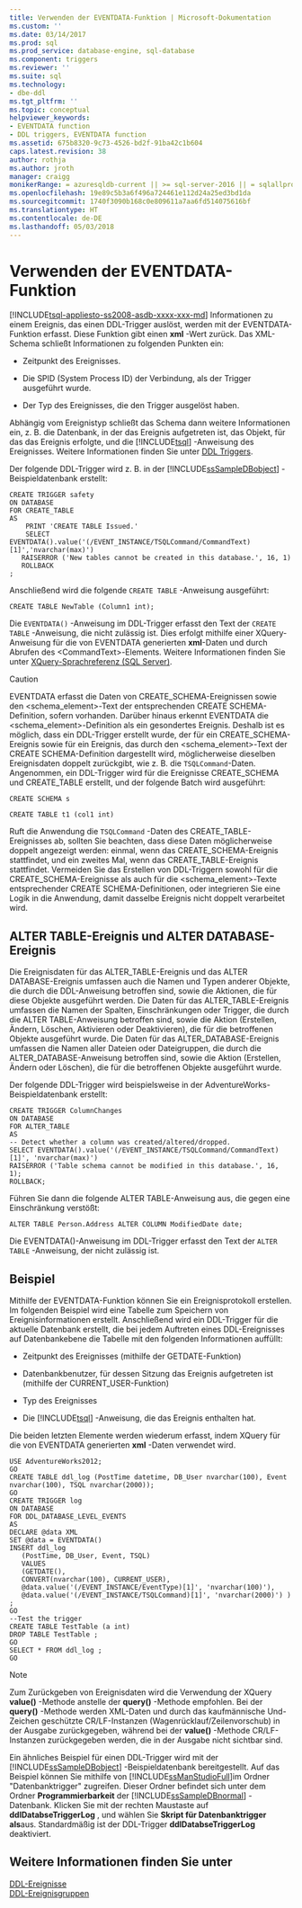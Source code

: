 ```yaml
---
title: Verwenden der EVENTDATA-Funktion | Microsoft-Dokumentation
ms.custom: ''
ms.date: 03/14/2017
ms.prod: sql
ms.prod_service: database-engine, sql-database
ms.component: triggers
ms.reviewer: ''
ms.suite: sql
ms.technology:
- dbe-ddl
ms.tgt_pltfrm: ''
ms.topic: conceptual
helpviewer_keywords:
- EVENTDATA function
- DDL triggers, EVENTDATA function
ms.assetid: 675b8320-9c73-4526-bd2f-91ba42c1b604
caps.latest.revision: 38
author: rothja
ms.author: jroth
manager: craigg
monikerRange: = azuresqldb-current || >= sql-server-2016 || = sqlallproducts-allversions
ms.openlocfilehash: 19e89c5b3a6f496a724461e112d24a25ed3bd1da
ms.sourcegitcommit: 1740f3090b168c0e809611a7aa6fd514075616bf
ms.translationtype: HT
ms.contentlocale: de-DE
ms.lasthandoff: 05/03/2018
---
```

# <a name="use-the-eventdata-function"></a>Verwenden der EVENTDATA-Funktion
[!INCLUDE[tsql-appliesto-ss2008-asdb-xxxx-xxx-md](../../includes/tsql-appliesto-ss2008-asdb-xxxx-xxx-md.md)]
  Informationen zu einem Ereignis, das einen DDL-Trigger auslöst, werden mit der EVENTDATA-Funktion erfasst. Diese Funktion gibt einen **xml** -Wert zurück. Das XML-Schema schließt Informationen zu folgenden Punkten ein:  
  
-   Zeitpunkt des Ereignisses.  
  
-   Die SPID (System Process ID) der Verbindung, als der Trigger ausgeführt wurde.  
  
-   Der Typ des Ereignisses, die den Trigger ausgelöst haben.  
  
 Abhängig vom Ereignistyp schließt das Schema dann weitere Informationen ein, z. B. die Datenbank, in der das Ereignis aufgetreten ist, das Objekt, für das das Ereignis erfolgte, und die [!INCLUDE[tsql](../../includes/tsql-md.md)] -Anweisung des Ereignisses. Weitere Informationen finden Sie unter [DDL Triggers](../../relational-databases/triggers/ddl-triggers.md).  
  
 Der folgende DDL-Trigger wird z. B. in der [!INCLUDE[ssSampleDBobject](../../includes/sssampledbobject-md.md)] -Beispieldatenbank erstellt:  
  
```  
CREATE TRIGGER safety   
ON DATABASE   
FOR CREATE_TABLE   
AS   
    PRINT 'CREATE TABLE Issued.'  
    SELECT EVENTDATA().value('(/EVENT_INSTANCE/TSQLCommand/CommandText)[1]','nvarchar(max)')  
   RAISERROR ('New tables cannot be created in this database.', 16, 1)   
   ROLLBACK  
;  
```  
  
 Anschließend wird die folgende `CREATE TABLE` -Anweisung ausgeführt:  
  
 `CREATE TABLE NewTable (Column1 int);`  
  
 Die `EVENTDATA()` -Anweisung im DDL-Trigger erfasst den Text der `CREATE TABLE` -Anweisung, die nicht zulässig ist. Dies erfolgt mithilfe einer XQuery-Anweisung für die von EVENTDATA generierten **xml**-Daten und durch Abrufen des \<CommandText>-Elements. Weitere Informationen finden Sie unter [XQuery-Sprachreferenz &#40;SQL Server&#41;](../../xquery/xquery-language-reference-sql-server.md).  
  
> [!CAUTION]  
>  EVENTDATA erfasst die Daten von CREATE_SCHEMA-Ereignissen sowie den <schema_element>-Text der entsprechenden CREATE SCHEMA-Definition, sofern vorhanden. Darüber hinaus erkennt EVENTDATA die <schema_element>-Definition als ein gesondertes Ereignis. Deshalb ist es möglich, dass ein DDL-Trigger erstellt wurde, der für ein CREATE_SCHEMA-Ereignis sowie für ein Ereignis, das durch den <schema_element>-Text der CREATE SCHEMA-Definition dargestellt wird, möglicherweise dieselben Ereignisdaten doppelt zurückgibt, wie z. B. die `TSQLCommand`-Daten. Angenommen, ein DDL-Trigger wird für die Ereignisse CREATE_SCHEMA und CREATE_TABLE erstellt, und der folgende Batch wird ausgeführt:  
>   
>  `CREATE SCHEMA s`  
>   
>  `CREATE TABLE t1 (col1 int)`  
>   
>  Ruft die Anwendung die `TSQLCommand` -Daten des CREATE_TABLE-Ereignisses ab, sollten Sie beachten, dass diese Daten möglicherweise doppelt angezeigt werden: einmal, wenn das CREATE_SCHEMA-Ereignis stattfindet, und ein zweites Mal, wenn das CREATE_TABLE-Ereignis stattfindet. Vermeiden Sie das Erstellen von DDL-Triggern sowohl für die CREATE_SCHEMA-Ereignisse als auch für die <schema_element>-Texte entsprechender CREATE SCHEMA-Definitionen, oder integrieren Sie eine Logik in die Anwendung, damit dasselbe Ereignis nicht doppelt verarbeitet wird.  
  
## <a name="alter-table-and-alter-database-events"></a>ALTER TABLE-Ereignis und ALTER DATABASE-Ereignis  
 Die Ereignisdaten für das ALTER_TABLE-Ereignis und das ALTER DATABASE-Ereignis umfassen auch die Namen und Typen anderer Objekte, die durch die DDL-Anweisung betroffen sind, sowie die Aktionen, die für diese Objekte ausgeführt werden. Die Daten für das ALTER_TABLE-Ereignis umfassen die Namen der Spalten, Einschränkungen oder Trigger, die durch die ALTER TABLE-Anweisung betroffen sind, sowie die Aktion (Erstellen, Ändern, Löschen, Aktivieren oder Deaktivieren), die für die betroffenen Objekte ausgeführt wurde. Die Daten für das ALTER_DATABASE-Ereignis umfassen die Namen aller Dateien oder Dateigruppen, die durch die ALTER_DATABASE-Anweisung betroffen sind, sowie die Aktion (Erstellen, Ändern oder Löschen), die für die betroffenen Objekte ausgeführt wurde.  
  
 Der folgende DDL-Trigger wird beispielsweise in der AdventureWorks-Beispieldatenbank erstellt:  
  
```  
CREATE TRIGGER ColumnChanges  
ON DATABASE   
FOR ALTER_TABLE  
AS  
-- Detect whether a column was created/altered/dropped.  
SELECT EVENTDATA().value('(/EVENT_INSTANCE/TSQLCommand/CommandText)[1]', 'nvarchar(max)')  
RAISERROR ('Table schema cannot be modified in this database.', 16, 1);  
ROLLBACK;  
```  
  
 Führen Sie dann die folgende ALTER TABLE-Anweisung aus, die gegen eine Einschränkung verstößt:  
  
```  
ALTER TABLE Person.Address ALTER COLUMN ModifiedDate date;   
```  
  
 Die EVENTDATA()-Anweisung im DDL-Trigger erfasst den Text der `ALTER TABLE` -Anweisung, der nicht zulässig ist.  
  
## <a name="example"></a>Beispiel  
 Mithilfe der EVENTDATA-Funktion können Sie ein Ereignisprotokoll erstellen. Im folgenden Beispiel wird eine Tabelle zum Speichern von Ereignisinformationen erstellt. Anschließend wird ein DDL-Trigger für die aktuelle Datenbank erstellt, die bei jedem Auftreten eines DDL-Ereignisses auf Datenbankebene die Tabelle mit den folgenden Informationen auffüllt:  
  
-   Zeitpunkt des Ereignisses (mithilfe der GETDATE-Funktion)  
  
-   Datenbankbenutzer, für dessen Sitzung das Ereignis aufgetreten ist (mithilfe der CURRENT_USER-Funktion)  
  
-   Typ des Ereignisses  
  
-   Die [!INCLUDE[tsql](../../includes/tsql-md.md)] -Anweisung, die das Ereignis enthalten hat.  
  
 Die beiden letzten Elemente werden wiederum erfasst, indem XQuery für die von EVENTDATA generierten **xml** -Daten verwendet wird.  
  
```  
USE AdventureWorks2012;  
GO  
CREATE TABLE ddl_log (PostTime datetime, DB_User nvarchar(100), Event nvarchar(100), TSQL nvarchar(2000));  
GO  
CREATE TRIGGER log   
ON DATABASE   
FOR DDL_DATABASE_LEVEL_EVENTS   
AS  
DECLARE @data XML  
SET @data = EVENTDATA()  
INSERT ddl_log   
   (PostTime, DB_User, Event, TSQL)   
   VALUES   
   (GETDATE(),   
   CONVERT(nvarchar(100), CURRENT_USER),   
   @data.value('(/EVENT_INSTANCE/EventType)[1]', 'nvarchar(100)'),   
   @data.value('(/EVENT_INSTANCE/TSQLCommand)[1]', 'nvarchar(2000)') ) ;  
GO  
--Test the trigger  
CREATE TABLE TestTable (a int)  
DROP TABLE TestTable ;  
GO  
SELECT * FROM ddl_log ;  
GO  
```  
  
> [!NOTE]  
>  Zum Zurückgeben von Ereignisdaten wird die Verwendung der XQuery **value()** -Methode anstelle der **query()** -Methode empfohlen. Bei der **query()** -Methode werden XML-Daten und durch das kaufmännische Und-Zeichen geschützte CR/LF-Instanzen (Wagenrücklauf/Zeilenvorschub) in der Ausgabe zurückgegeben, während bei der **value()** -Methode CR/LF-Instanzen zurückgegeben werden, die in der Ausgabe nicht sichtbar sind.  
  
 Ein ähnliches Beispiel für einen DDL-Trigger wird mit der [!INCLUDE[ssSampleDBobject](../../includes/sssampledbobject-md.md)] -Beispieldatenbank bereitgestellt. Auf das Beispiel können Sie mithilfe von [!INCLUDE[ssManStudioFull](../../includes/ssmanstudiofull-md.md)]im Ordner "Datenbanktrigger" zugreifen. Dieser Ordner befindet sich unter dem Ordner **Programmierbarkeit** der [!INCLUDE[ssSampleDBnormal](../../includes/sssampledbnormal-md.md)] -Datenbank. Klicken Sie mit der rechten Maustaste auf **ddlDatabseTriggerLog** , und wählen Sie **Skript für Datenbanktrigger als**aus. Standardmäßig ist der DDL-Trigger **ddlDatabseTriggerLog** deaktiviert.  
  
## <a name="see-also"></a>Weitere Informationen finden Sie unter  
 [DDL-Ereignisse](../../relational-databases/triggers/ddl-events.md)   
 [DDL-Ereignisgruppen](../../relational-databases/triggers/ddl-event-groups.md)  
  
  
